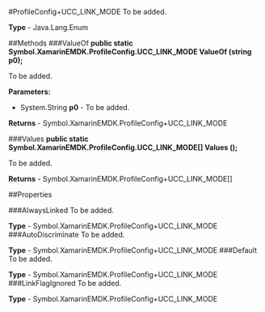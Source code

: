 #ProfileConfig+UCC_LINK_MODE
To be added.

**Type** - Java.Lang.Enum

##Methods
###ValueOf
**public static Symbol.XamarinEMDK.ProfileConfig.UCC_LINK_MODE ValueOf (string p0);**

To be added.

**Parameters:** 

* System.String **p0** - To be added.

**Returns** - Symbol.XamarinEMDK.ProfileConfig+UCC_LINK_MODE

###Values
**public static Symbol.XamarinEMDK.ProfileConfig.UCC_LINK_MODE[] Values ();**

To be added.


**Returns** - Symbol.XamarinEMDK.ProfileConfig+UCC_LINK_MODE[]

##Properties

###AlwaysLinked
To be added.

**Type** - Symbol.XamarinEMDK.ProfileConfig+UCC_LINK_MODE
###AutoDiscriminate
To be added.

**Type** - Symbol.XamarinEMDK.ProfileConfig+UCC_LINK_MODE
###Default
To be added.

**Type** - Symbol.XamarinEMDK.ProfileConfig+UCC_LINK_MODE
###LinkFlagIgnored
To be added.

**Type** - Symbol.XamarinEMDK.ProfileConfig+UCC_LINK_MODE


